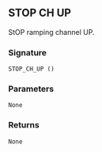 ## STOP CH UP

StOP ramping channel UP.


### Signature

`STOP_CH_UP ()`


### Parameters

`None`


### Returns

`None`